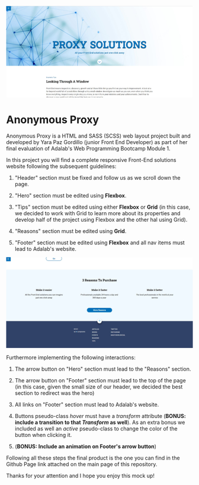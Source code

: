![Proxy Solutions](./docs/assets/images/proxy-solutions-1.jpg)

# Anonymous Proxy

Anonymous Proxy is a HTML and SASS (SCSS) web layout project built and developed by Yara Paz Gordillo (junior Front End Developer) as part of her final evaluation of Adalab's Web Programming Bootcamp Module 1.

In this project you will find a complete responsive Front-End solutions website following the subsequent guidelines:

1. "Header" section must be fixed and follow us as we scroll down the page.

2. "Hero" section must be edited using **Flexbox**.

3. "Tips" section must be edited using either **Flexbox** or **Grid** (in this case, we decided to work with Grid to learn more about its properties and develop half of the project using Flexbox and the other hal using Grid).

4. "Reasons" section must be edited using **Grid**.

5. "Footer" section must be edited using **Flexbox** and all nav items must lead to Adalab's website.

![Proxy Solutions 2](./docs/assets/images/proxy-solutions-2.jpg)

Furthermore implementing the following interactions:

1. The arrow button on "Hero" section must lead to the "Reasons" section.

2. The arrow button on "Footer" section must lead to the top of the page (in this case, given the small size of our header, we decided the best section to redirect was the hero)

3. All links on "Footer" section must lead to Adalab's website.

4. Buttons pseudo-class _hover_ must have a _transform_ attribute (**BONUS: include a transition to that _Transform_ as well**). As an extra bonus we included as well an _active_ pseudo-class to change the color of the button when clicking it.

5. (**BONUS: Include an animation on Footer's arrow button**)

Following all these steps the final product is the one you can find in the Github Page link attached on the main page of this repository.

Thanks for your attention and I hope you enjoy this mock up!
